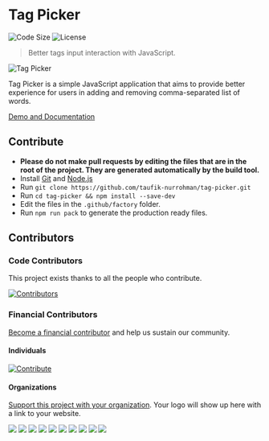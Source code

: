 Tag Picker
==========

![Code Size](https://img.shields.io/github/languages/code-size/taufik-nurrohman/tag-picker?color=%23444&style=for-the-badge) ![License](https://img.shields.io/github/license/taufik-nurrohman/tag-picker?color=%23444&style=for-the-badge)

> Better tags input interaction with JavaScript.

![Tag Picker](https://user-images.githubusercontent.com/1669261/126896222-c4d40a5e-a130-4319-a15a-3ec490b175b3.png)

Tag Picker is a simple JavaScript application that aims to provide better experience for users in adding and removing comma-separated list of words.

[Demo and Documentation](https://taufik-nurrohman.github.io/tag-picker "View Demo")

Contribute
----------

 - **Please do not make pull requests by editing the files that are in the root of the project. They are generated automatically by the build tool.**
 - Install [Git](https://en.wikipedia.org/wiki/Git) and [Node.js](https://en.wikipedia.org/wiki/Node.js)
 - Run `git clone https://github.com/taufik-nurrohman/tag-picker.git`
 - Run `cd tag-picker && npm install --save-dev`
 - Edit the files in the `.github/factory` folder.
 - Run `npm run pack` to generate the production ready files.

Contributors
------------

### Code Contributors

This project exists thanks to all the people who contribute.

[![Contributors](https://opencollective.com/tag-picker/contributors.svg?width=890&button=false)](https://github.com/taufik-nurrohman/tag-picker/graphs/contributors)

### Financial Contributors

[Become a financial contributor](https://opencollective.com/tag-picker/contribute) and help us sustain our community.

#### Individuals

[![Contribute](https://opencollective.com/tag-picker/individuals.svg?width=890)](https://opencollective.com/tag-picker)

#### Organizations

[Support this project with your organization](https://opencollective.com/tag-picker/contribute). Your logo will show up here with a link to your website.

<a href="https://opencollective.com/tag-picker/organization/0/website"><img src="https://opencollective.com/tag-picker/organization/0/avatar.svg"></a>
<a href="https://opencollective.com/tag-picker/organization/1/website"><img src="https://opencollective.com/tag-picker/organization/1/avatar.svg"></a>
<a href="https://opencollective.com/tag-picker/organization/2/website"><img src="https://opencollective.com/tag-picker/organization/2/avatar.svg"></a>
<a href="https://opencollective.com/tag-picker/organization/3/website"><img src="https://opencollective.com/tag-picker/organization/3/avatar.svg"></a>
<a href="https://opencollective.com/tag-picker/organization/4/website"><img src="https://opencollective.com/tag-picker/organization/4/avatar.svg"></a>
<a href="https://opencollective.com/tag-picker/organization/5/website"><img src="https://opencollective.com/tag-picker/organization/5/avatar.svg"></a>
<a href="https://opencollective.com/tag-picker/organization/6/website"><img src="https://opencollective.com/tag-picker/organization/6/avatar.svg"></a>
<a href="https://opencollective.com/tag-picker/organization/7/website"><img src="https://opencollective.com/tag-picker/organization/7/avatar.svg"></a>
<a href="https://opencollective.com/tag-picker/organization/8/website"><img src="https://opencollective.com/tag-picker/organization/8/avatar.svg"></a>
<a href="https://opencollective.com/tag-picker/organization/9/website"><img src="https://opencollective.com/tag-picker/organization/9/avatar.svg"></a>